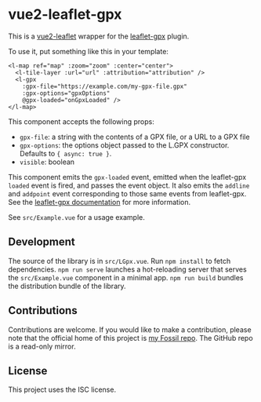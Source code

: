 # vue2-leaflet-gpx

This is a [vue2-leaflet](https://github.com/KoRiGaN/Vue2Leaflet) wrapper for the [leaflet-gpx](https://github.com/mpetazzoni/leaflet-gpx) plugin.

To use it, put something like this in your template:

```
<l-map ref="map" :zoom="zoom" :center="center">
  <l-tile-layer :url="url" :attribution="attribution" />
  <l-gpx
    :gpx-file="https://example.com/my-gpx-file.gpx"
    :gpx-options="gpxOptions"
    @gpx-loaded="onGpxLoaded" />
</l-map>
```

This component accepts the following props:

* `gpx-file`: a string with the contents of a GPX file, or a URL to a GPX file
* `gpx-options`: the options object passed to the L.GPX constructor. Defaults to `{ async: true }`.
* `visible`: boolean

This component emits the `gpx-loaded` event, emitted when the leaflet-gpx `loaded` event is fired, and passes the event object. It also emits the `addline` and `addpoint` event corresponding to those same events from leaflet-gpx. See the [leaflet-gpx documentation](https://github.com/mpetazzoni/leaflet-gpx/blob/master/README.md) for
more information.

See `src/Example.vue` for a usage example.

## Development

The source of the library is in `src/LGpx.vue`. Run `npm install` to fetch dependencies. `npm run serve` launches a hot-reloading server that serves the `src/Example.vue` component in a minimal app. `npm run build` bundles the distribution bundle of the library.

## Contributions

Contributions are welcome. If you would like to make a contribution, please note that the official home of this project is [my Fossil repo](https://trevorcook.dev/repos/vue2-leaflet-gpx/home). The GitHub repo is a read-only mirror.

## License

This project uses the ISC license.

